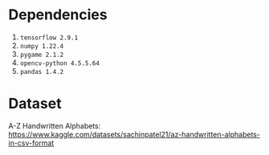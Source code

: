 # Dependencies
1. `tensorflow 2.9.1`
2. `numpy 1.22.4`
3. `pygame 2.1.2`
4. `opencv-python 4.5.5.64`
5. `pandas 1.4.2`
# Dataset
A-Z Handwritten Alphabets: https://www.kaggle.com/datasets/sachinpatel21/az-handwritten-alphabets-in-csv-format
